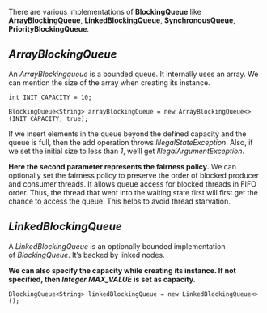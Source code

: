 There are various implementations of **BlockingQueue** like **ArrayBlockingQueue**, **LinkedBlockingQueue**, **SynchronousQueue**, **PriorityBlockingQueue**.

## _ArrayBlockingQueue_
An _ArrayBlockingqueue_ is a bounded queue. It internally uses an array. We can mention the size of the array when creating its instance.

```
int INIT_CAPACITY = 10;

BlockingQueue<String> arrayBlockingQueue = new ArrayBlockingQueue<>(INIT_CAPACITY, true);
```

If we insert elements in the queue beyond the defined capacity and the queue is full, then the add operation throws _IllegalStateException_. Also, if we set the initial size to less than _1_, we’ll get _IllegalArgumentException_.

**Here the second parameter represents the fairness policy.** We can optionally set the fairness policy to preserve the order of blocked producer and consumer threads. It allows queue access for blocked threads in FIFO order. Thus, the thread that went into the waiting state first will first get the chance to access the queue. This helps to avoid thread starvation.

## _LinkedBlockingQueue_
A _LinkedBlockingQueue_ is an optionally bounded implementation of _BlockingQueue_. It’s backed by linked nodes.

**We can also specify the capacity while creating its instance. If not specified, then _Integer.MAX_VALUE_ is set as capacity.**
```
BlockingQueue<String> linkedBlockingQueue = new LinkedBlockingQueue<>();
```

